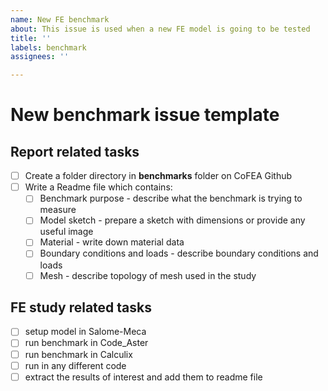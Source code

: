```yaml
---
name: New FE benchmark
about: This issue is used when a new FE model is going to be tested
title: ''
labels: benchmark
assignees: ''

---
```


# New benchmark issue template
## Report related tasks
- [ ] Create a folder directory in **benchmarks** folder on CoFEA Github
- [ ] Write a Readme file which contains:
  - [ ] Benchmark purpose - describe what the benchmark is trying to measure
  - [ ] Model sketch - prepare a sketch with dimensions or provide any useful image
  - [ ] Material - write down material data
  - [ ] Boundary conditions and loads - describe boundary conditions and loads
  - [ ] Mesh - describe topology of mesh used in the study
## FE study related tasks
- [ ] setup model in Salome-Meca
- [ ] run benchmark in Code_Aster
- [ ] run benchmark in Calculix
- [ ] run in any different code
- [ ] extract the results of interest and add them to readme file

